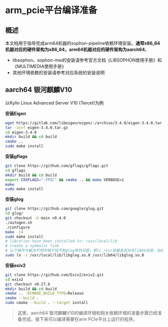 # arm_pcie平台编译准备

## 概述

本文档用于指导完成arm64机器的sophon-pipeline依赖环境安装。**通常x86_64机器对应的硬件架构为x86_64，arm64机器对应的硬件架构为aarch64**。

- libsophon、sophon-mw的安装请参考官方文档《LIBSOPHON使用手册》和《MULTIMEDIA使用手册》
- 其他环境依赖的安装请参考对应系统的安装说明

## aarch64 银河麒麟V10

以Kylin Linux Advanced Server V10 (Tercel)为例

**安装Eigen**

```bash
wget https://gitlab.com/libeigen/eigen/-/archive/3.4.0/eigen-3.4.0.tar.gz
tar -zxvf eigen-3.4.0.tar.gz
cd eigen-3.4.0
mkdir build && cd build
cmake ..
sudo make install
```

**安装gflags**

```bash
git clone https://github.com/gflags/gflags.git 
cd gflags
mkdir build && cd build
export CXXFLAGS="-fPIC" && cmake .. && make VERBOSE=1
make 
sudo make install
```

**安装glog**

```bash
git clone https://github.com/google/glog.git
cd glog/
git checkout -b main v0.4.0
./autogen.sh
./configure
make -j4
sudo make install	
# libraries have been installed in: /usr/local/lib
# create a symbolic link
# 以下操作为解决不同环境下找不到glog库的问题，用ls /usr查看是否存在lib64目录，如果存在，则执行一下步骤；如果不存在，则跳过以下步骤
sudo ln -s /usr/local/lib/libglog.so.0 /usr/lib64/libglog.so.0
```

**安装exiv2**

```bash
git clone https://github.com/Exiv2/exiv2.git
cd exiv2
git checkout v0.27.6
mkdir build && cd build
cmake .. -DCMAKE_BUILD_TYPE=Release
cmake --build .
sudo cmake --build . --target install
```

> 这里，aarch64 银河麒麟V10的编译环境和相关依赖环境的准备步骤已经准备完成，接下来可以编译需要在arm PCIe平台上运行的程序。


